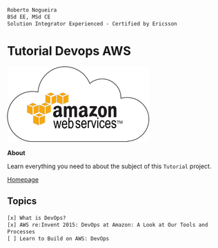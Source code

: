 ```
Roberto Nogueira  
BSd EE, MSd CE
Solution Integrator Experienced - Certified by Ericsson
```
# Tutorial Devops AWS

![tutorial image](images/tutorial.png)

**About**

Learn everything you need to about the subject of this `Tutorial` project.

[Homepage](https://tutorial.com)

## Topics
```
[x] What is DevOps?
[x] AWS re:Invent 2015: DevOps at Amazon: A Look at Our Tools and Processes
[ ] Learn to Build on AWS: DevOps
```
